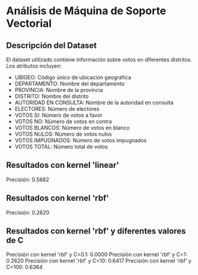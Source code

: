 # Análisis de Máquina de Soporte Vectorial

## Descripción del Dataset
El dataset utilizado contiene información sobre votos en diferentes distritos. Los atributos incluyen:
- UBIGEO: Código único de ubicación geográfica
- DEPARTAMENTO: Nombre del departamento
- PROVINCIA: Nombre de la provincia
- DISTRITO: Nombre del distrito
- AUTORIDAD EN CONSULTA: Nombre de la autoridad en consulta
- ELECTORES: Número de electores
- VOTOS SI: Número de votos a favor
- VOTOS NO: Número de votos en contra
- VOTOS BLANCOS: Número de votos en blanco
- VOTOS NULOS: Número de votos nulos
- VOTOS IMPUGNADOS: Número de votos impugnados
- VOTOS TOTAL: Número total de votos

## Resultados con kernel 'linear'
Precisión: 0.5882

## Resultados con kernel 'rbf'
Precisión: 0.2620

## Resultados con kernel 'rbf' y diferentes valores de C
Precisión con kernel 'rbf' y C=0.1: 0.0000
Precisión con kernel 'rbf' y C=1: 0.2620
Precisión con kernel 'rbf' y C=10: 0.6417
Precisión con kernel 'rbf' y C=100: 0.6364
